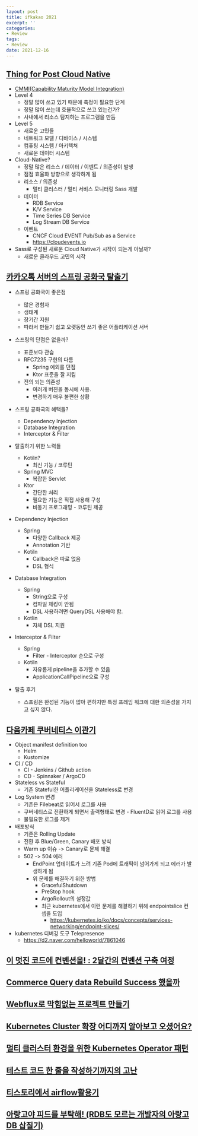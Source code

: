 ```yaml
---
layout: post
title: ifkakao 2021
excerpt: ''
categories:
- Review
tags:
- Review
date: 2021-12-16
---
```

## [Thing for Post Cloud Native](https://if.kakao.com/session/34)
- [CMMI(Capability Maturity Model Integration)](https://www.ciokorea.com/news/37632)
- Level 4
	- 정말 많이 쓰고 있기 때문에 측정이 필요한 단계
	- 정말 많이 쓰는데 효율적으로 쓰고 있는건가?
	- 사내에서 리소스 탐지하는 프로그램을 만듬
- Level 5
	- 새로운 고민들
	- 네트워크 모델 / 디바이스 / 시스템
	- 컴퓨팅 시스템 / 아키텍쳐
	- 새로운 데이터 시스템
- Cloud-Native?
	- 정말 많은 리소스 / 데이터 / 이벤트 / 의존성이 발생
	- 점점 효율화 방향으로 생각하게 됨
	- 리소스 / 의존성
		- 멀티 클러스터 / 멀티 서비스 모니터링 Sass 개발
	- 데이터
		- RDB Service
		- K/V Service
		- Time Series DB Service
		- Log Stream DB Service
	- 이벤트
		- CNCF Cloud EVENT Pub/Sub as a Service
		- <https://cloudevents.io>
- Sass로 구성된 새로운 Cloud Native가 시작이 되는게 아닐까?
	- 새로운 클라우드 고민의 시작

## [카카오톡 서버의 스프링 공화국 탈출기](https://if.kakao.com/session/49)
- 스프링 공화국이 좋은점
	- 많은 경험자
	- 생태계
	- 장기간 지원
	- 따라서 만들기 쉽고 오랫동안 쓰기 좋은 어플리케이션 서버
- 스프링의 단점은 없을까?
	- 표준보다 관습
	- RFC7235 구현의 다름
		- Spring 예외를 던짐
		- Ktor 표준을 잘 지킴
	- 전의 되는 의존성
		- 여러개 버젼을 동시에 사용.
		- 변경하기 매우 불편한 상황
- 스프링 공화국의 혜택들?
	- Dependency Injection
	- Database Integration
	- Interceptor & Filter

- 탈출하기 위한 노력들
	- Kotiln?
		- 최신 기능 / 코루틴
	- Spring MVC
		- 복잡한 Servlet
	- Ktor
		- 간단한 처리
		- 필요한 기능은 직접 사용해 구성
		- 비동기 프로그래밍 - 코루틴 제공
- Dependency Injection
	- Spring
		- 다양한 Callback 제공
		- Annotation 기반
	- Kotiln
		- Callback은 따로 없음
		- DSL 형식
- Database Integration
	- Spring
		- String으로 구성
		- 컴파일 체킹이 안됨
		- DSL 사용하려면 QueryDSL 사용해야 함.
	- Kotlin
		- 자체 DSL 지원
- Interceptor & Filter
	- Spring
		- Filter - Interceptor 순으로 구성
	- Kotiln
		- 자유롭게 pipeline을 추가할 수 있음
		- ApplicationCallPipeline으로 구성
- 탈출 후기
	- 스프링은 완성된 기능이 많아 편하지만 특정 프레임 워크에 대한 의존성을 가지고 싶지 않다.


## [다음카페 쿠버네티스 이관기](https://if.kakao.com/session/58)
- Object manifest definition too
	- Helm
	- Kustomize
- CI / CD
	- CI - Jenkins / Github action
	- CD - Spinnaker / ArgoCD
- Stateless vs Stateful
	- 기존 Stateful한 어플리케이션을 Stateless로 변경
- Log System 변경
	- 기존은 Filebeat로 읽어서 로그를 사용
	- 쿠버네티스로 전환하게 되면서 출력형태로 변경 - FluentD로 읽어 로그를 사용
	- 불필요한 로그를 제거
- 배포방식
	- 기존은 Rolling Update
	- 전환 후 Blue/Green, Canary 배포 방식
	- Warm up 이슈 -> Canary로 문제 해결
	- 502 -> 504 에러
		- EndPoint 업데이트가 느려 기존 Pod에 트래픽이 넘어가게 되고 에러가 발생하게 됨
		- 위 문제를 해결하기 위한 방법
			- GracefulShutdown
			- PreStop hook
			- ArgoRollout의 설정값
			- 최근 kubernetes에서 이런 문제를 해결하기 위해 endpointslice 컨셉을 도입
				- <https://kubernetes.io/ko/docs/concepts/services-networking/endpoint-slices/>
- kubernetes 디버깅 도구 Telepresence
	- <https://d2.naver.com/helloworld/7861046>

## [이 멋진 코드에 컨벤션을! : 2달간의 컨벤션 구축 여정](https://if.kakao.com/session/88)
## [Commerce Query data Rebuild Success 했을까](https://if.kakao.com/session/106)
## [Webflux로 막힘없는 프로젝트 만들기](https://if.kakao.com/session/107)
## [Kubernetes Cluster 확장 어디까지 알아보고 오셨어요?](https://if.kakao.com/session/119)
## [멀티 클러스터 환경을 위한 Kubernetes Operator 패턴](https://if.kakao.com/session/86)
## [테스트 코드 한 줄을 작성하기까지의 고난](https://if.kakao.com/session/56)
## [티스토리에서 airflow활용기](https://if.kakao.com/session/55)
## [아랑고야 피드를 부탁해! (RDB도 모르는 개발자의 아랑고DB 삽질기)](https://if.kakao.com/session/54)
